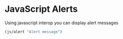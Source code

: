 # JavaScript Alerts

Using javascript interop you can display alert messages


```cljs
(js/alert "Alert message")
```

